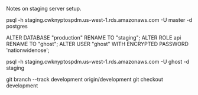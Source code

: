 Notes on staging server setup.


psql -h staging.cwknyptospdm.us-west-1.rds.amazonaws.com -U master -d postgres

ALTER DATABASE "production" RENAME TO "staging";
ALTER ROLE api RENAME TO "ghost";
ALTER USER "ghost" WITH ENCRYPTED PASSWORD 'nationwidenose';


psql -h staging.cwknyptospdm.us-west-1.rds.amazonaws.com -U ghost -d staging




git branch --track development origin/development
git checkout development




